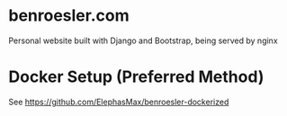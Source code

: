 # benroesler.com
Personal website built with Django and Bootstrap, being served by nginx

# Docker Setup (Preferred Method)
See https://github.com/ElephasMax/benroesler-dockerized
